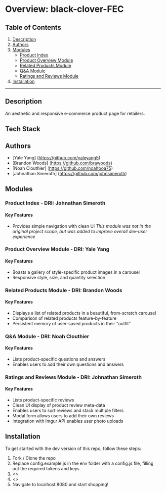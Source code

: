 # Overview: black-clover-FEC

## Table of Contents
<!-- QUESTIONING IF WE WANT THIS.. makes it look like the readme is longer than it is, which might discourage acutally reading it. -->
1. [Description](https://github.com/Black-Clover-FEC/black-clover-FEC#description)
2. [Authors](https://github.com/Black-Clover-FEC/black-clover-FEC#authors)
3. [Modules](https://github.com/Black-Clover-FEC/black-clover-FEC#modules)
   * [Product Index](https://github.com/Black-Clover-FEC/black-clover-FEC#product-index)
   * [Product Overview Module](https://github.com/Black-Clover-FEC/black-clover-FEC#product-overview-module)
   * [Related Products Module](https://github.com/Black-Clover-FEC/black-clover-FEC#Related-Products-Module)
   * [Q&A Module](https://github.com/Black-Clover-FEC/black-clover-FEC#Q%26A-Module)
   * [Ratings and Reviews Module](https://github.com/Black-Clover-FEC/black-clover-FEC#Ratings-and-Reviews-Module)
4. [Installation](https://github.com/Black-Clover-FEC/black-clover-FEC#installation)

---

## Description
An aesthetic and responsive e-commerce product page for retailers.

## Tech Stack
<!-- REPLACE THESE WITH BADGES
* Javascript (ES5/ES6)
* HTML5
* CSS3
* React-Router
* Styled-Components
* Express
* Axios
* AWS EC2
-->

## Authors
* [Yale Yang] (https://github.com/yaleyang5)
* [Brandon Woods] (https://github.com/brawoods)
* [Noah Clouthier] (https://github.com/noahboa75)
* [Johnathan Simeroth] (https://github.com/johnsimeroth)

## Modules
### Product Index - DRI: Johnathan Simeroth
#### Key Features
* Provides simple navigation with clean UI
*This module was not in the original project scope, but was added to improve overall dev-user experience*
<!-- insert gif of this feature in use here -->

### Product Overview Module - DRI: Yale Yang
#### Key Features
* Boasts a gallery of style-specific product images in a carousel
* Responsive style, size, and quantity selection
<!-- insert gif of this feature in use here -->

### Related Products Module - DRI: Brandon Woods
#### Key Features
* Displays a list of related products in a beautiful, from-scratch carousel
* Comparison of related products feature-by-feature
* Persistent memory of user-saved products in their "outfit"
<!-- insert gif of this feature in use here -->

### Q&A Module - DRI: Noah Clouthier
#### Key Features
* Lists product-specific questions and answers
* Enables users to add their own questions and answers
<!-- insert gif of this feature in use here -->

### Ratings and Reviews Module - DRI: Johnathan Simeroth
#### Key Features
* Lists product-specific reviews
* Clean UI display of product review meta-data
* Enables users to sort reviews and stack multiple filters
* Modal form allows users to add their own reviews
* Integration with Imgur API enables user photo uploads
<!-- insert gif of this feature in use here -->

## Installation
To get started with the dev version of this repo, follow these steps:
1. Fork / Clone the repo
2. Replace config.example.js in the env folder with a config.js file, filling out the required tokens and keys.
3. <<npm install>>
4. <<npm run server-dev>>
5. Navigate to localhost:8080 and start shopping!